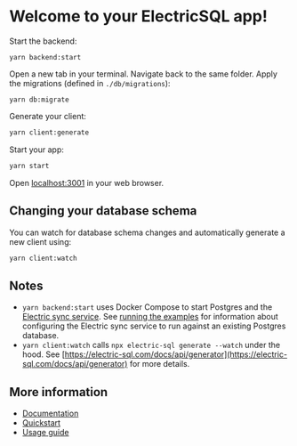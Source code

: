 
# Welcome to your ElectricSQL app!

Start the backend:

```shell
yarn backend:start
```

Open a new tab in your terminal. Navigate back to the same folder. Apply the migrations (defined in `./db/migrations`):

```shell
yarn db:migrate
```

Generate your client:

```sh
yarn client:generate
```

Start your app:

```sh
yarn start
```

Open [localhost:3001](http://localhost:3001) in your web browser.

## Changing your database schema

You can watch for database schema changes and automatically generate a new client using:

```sh
yarn client:watch
```

## Notes

- `yarn backend:start` uses Docker Compose to start Postgres and the [Electric sync service](https://electric-sql.com/docs/api/service). See [running the examples](https://electric-sql.com/docs/examples/running) for information about configuring the Electric sync service to run against an existing Postgres database.
- `yarn client:watch` calls `npx electric-sql generate --watch` under the hood. See [https://electric-sql.com/docs/api/generator](https://electric-sql.com/docs/api/generator) for more details.

## More information

- [Documentation](https://electric-sql.com/docs)
- [Quickstart](https://electric-sql.com/docs/quickstart)
- [Usage guide](https://electric-sql.com/docs/usage)
